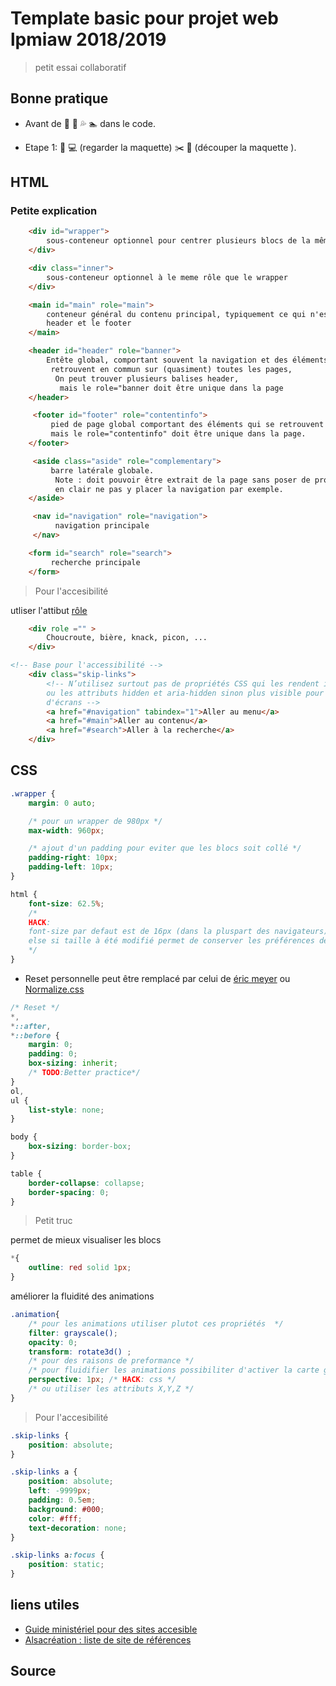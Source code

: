 # Template basic pour projet web lpmiaw 2018/2019

> petit essai collaboratif

## Bonne pratique

- Avant de :running: :ocean: :sweat_drops: :swimmer: dans le code.

- Etape 1:  :eyes: :computer: (regarder la maquette)  :scissors:  :pencil: (découper la maquette ).

## HTML

### Petite explication

``` HTML
    <div id="wrapper">
        sous-conteneur optionnel pour centrer plusieurs blocs de la même manière
    </div>
```

``` HTML
    <div class="inner"> 
        sous-conteneur optionnel à le meme rôle que le wrapper
    </div>
```

``` HTML
    <main id="main" role="main">
        conteneur général du contenu principal, typiquement ce qui n'est pas dans le
        header et le footer
    </main>
```

``` HTML
    <header id="header" role="banner">
        Entête global, comportant souvent la navigation et des éléments qui se
         retrouvent en commun sur (quasiment) toutes les pages,
          On peut trouver plusieurs balises header,
           mais le role="banner doit être unique dans la page
    </header>
```

``` HTML
     <footer id="footer" role="contentinfo">
         pied de page global comportant des éléments qui se retrouvent en commun sur (quasiment) toutes les pages On peut trouver plusieurs balises footer,
         mais le role="contentinfo" doit être unique dans la page.
    </footer>
```

``` HTML
     <aside class="aside" role="complementary">
         barre latérale globale.
          Note : doit pouvoir être extrait de la page sans poser de problème,
          en clair ne pas y placer la navigation par exemple.
    </aside>
```

``` HTML
     <nav id="navigation" role="navigation">
          navigation principale
     </nav>
```

```HTML
    <form id="search" role="search">
         recherche principale
    </form>
````

> Pour l'accesibilité

utliser l'attibut [rôle](https://www.w3.org/TR/html-aria/#sec-strong-native-semantics)

```HTML
    <div role ="" >
        Choucroute, bière, knack, picon, ...
    </div>
```

```HTML
<!-- Base pour l'accessibilité -->
    <div class="skip-links">
        <!-- N’utilisez surtout pas de propriétés CSS qui les rendent inactifs 
        ou les attributs hidden et aria-hidden sinon plus visible pour les lecteurs 
        d'écrans -->
        <a href="#navigation" tabindex="1">Aller au menu</a>
        <a href="#main">Aller au contenu</a>
        <a href="#search">Aller à la recherche</a>
    </div>
```

## CSS

``` CSS
.wrapper {
    margin: 0 auto;

    /* pour un wrapper de 980px */
    max-width: 960px;

    /* ajout d'un padding pour eviter que les blocs soit collé */
    padding-right: 10px;
    padding-left: 10px;
}
```

```CSS
html {
    font-size: 62.5%;
    /*
    HACK:
    font-size par defaut est de 16px (dans la pluspart des navigateurs) donc si la taille par defaut(16px) * 62.5% = 10px,  donc 1rem  = 10px;
    else si taille à été modifié permet de conserver les préférences de l'utilisateurs et changer l'apparence en conséquence
    */
}
```

- Reset personnelle peut être remplacé par celui de [éric meyer](https://meyerweb.com/eric/tools/css/reset/)  ou  [Normalize.css](https://github.com/necolas/normalize.css/)


```CSS
/* Reset */
*,
*::after,
*::before {
    margin: 0;
    padding: 0;
    box-sizing: inherit;
    /* TODO:Better practice*/
}
ol,
ul {
    list-style: none;
}

body {
    box-sizing: border-box;
}

table {
    border-collapse: collapse;
    border-spacing: 0;
}
```

>Petit truc

permet de mieux visualiser les blocs

```CSS
*{
    outline: red solid 1px;
}

```

améliorer la fluidité des animations

```CSS
.animation{
    /* pour les animations utiliser plutot ces propriétés  */
    filter: grayscale();
    opacity: 0;
    transform: rotate3d() ;
    /* pour des raisons de preformance */
    /* pour fluidifier les animations possibiliter d'activer la carte graphique */
    perspective: 1px; /* HACK: css */
    /* ou utiliser les attributs X,Y,Z */
}
```

> Pour l'accesibilité

```CSS
.skip-links {
    position: absolute;
}

.skip-links a {
    position: absolute;
    left: -9999px;
    padding: 0.5em;
    background: #000;
    color: #fff;
    text-decoration: none;
}

.skip-links a:focus {
    position: static;
}
```

## liens utiles

- [Guide ministériel pour des sites accesible](https://github.com/DISIC/guide-integrateur)
- [Alsacréation : liste de site de références](https://github.com/alsacreations/guidelines/blob/master/Ressources-liens.md)

## Source

